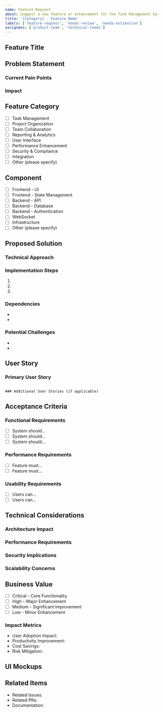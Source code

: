 ```yaml
---
name: Feature Request
about: Suggest a new feature or enhancement for the Task Management System
title: '[Category] - Feature Name'
labels: ['feature-request', 'needs-review', 'needs-estimation']
assignees: ['product-team', 'technical-leads']
---
```


<!-- 
Please fill out this template as completely as possible to ensure efficient feature evaluation and implementation.
Before submitting, please check if a similar feature request already exists.
For contribution guidelines, please refer to CONTRIBUTING.md
-->

## Feature Title
<!-- Provide a clear and descriptive title for the feature (5-100 characters) -->


## Problem Statement
<!-- Describe the problem this feature solves -->
### Current Pain Points
<!-- What difficulties are users currently experiencing? -->

### Impact
<!-- Who is affected and how severely? -->


## Feature Category
<!-- Select the category that best describes your feature -->
- [ ] Task Management
- [ ] Project Organization
- [ ] Team Collaboration
- [ ] Reporting & Analytics
- [ ] User Interface
- [ ] Performance Enhancement
- [ ] Security & Compliance
- [ ] Integration
- [ ] Other (please specify)

## Component
<!-- Select the primary system component this feature affects -->
- [ ] Frontend - UI
- [ ] Frontend - State Management
- [ ] Backend - API
- [ ] Backend - Database
- [ ] Backend - Authentication
- [ ] WebSocket
- [ ] Infrastructure
- [ ] Other (please specify)

## Proposed Solution
<!-- Provide a detailed description of your proposed feature -->

### Technical Approach
<!-- Describe the technical implementation approach -->

### Implementation Steps
<!-- List the major steps required for implementation -->
1. 
2. 
3. 

### Dependencies
<!-- List any dependencies or prerequisites -->
- 
- 

### Potential Challenges
<!-- Identify potential implementation challenges -->
- 
- 

## User Story
<!-- Format: As a [role], I want [feature] so that [benefit] -->
### Primary User Story
```

### Additional User Stories (if applicable)
```

## Acceptance Criteria
<!-- List specific, measurable criteria that must be met for this feature to be considered complete -->
### Functional Requirements
- [ ] System should...
- [ ] System should...
- [ ] System should...

### Performance Requirements
- [ ] Feature must...
- [ ] Feature must...

### Usability Requirements
- [ ] Users can...
- [ ] Users can...

## Technical Considerations
<!-- Optional: Provide technical details and considerations -->

### Architecture Impact
<!-- Describe any impacts on system architecture -->

### Performance Requirements
<!-- Specify performance requirements and constraints -->

### Security Implications
<!-- Identify security considerations -->

### Scalability Concerns
<!-- Address scalability requirements -->

## Business Value
<!-- Select the business impact level of this feature -->
- [ ] Critical - Core Functionality
- [ ] High - Major Enhancement
- [ ] Medium - Significant Improvement
- [ ] Low - Minor Enhancement

### Impact Metrics
<!-- Describe the expected impact on key metrics -->
- User Adoption Impact:
- Productivity Improvement:
- Cost Savings:
- Risk Mitigation:

## UI Mockups
<!-- Optional: Attach or link to UI mockups -->
<!-- Supported formats: PNG, JPG, SVG, Figma Links -->
<!-- Include both mobile and desktop views if applicable -->

## Related Items
<!-- Link related issues, PRs, or documentation -->
- Related Issues: 
- Related PRs: 
- Documentation: 

<!-- 
This template will be automatically processed to:
- Add default labels
- Notify the product team
- Add to feature backlog board
- Schedule for next planning review
-->